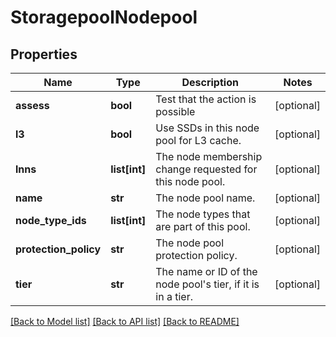 # StoragepoolNodepool

## Properties
Name | Type | Description | Notes
------------ | ------------- | ------------- | -------------
**assess** | **bool** | Test that the action is possible | [optional] 
**l3** | **bool** | Use SSDs in this node pool for L3 cache. | [optional] 
**lnns** | **list[int]** | The node membership change requested for this node pool. | [optional] 
**name** | **str** | The node pool name. | [optional] 
**node_type_ids** | **list[int]** | The node types that are part of this pool. | [optional] 
**protection_policy** | **str** | The node pool protection policy. | [optional] 
**tier** | **str** | The name or ID of the node pool&#39;s tier, if it is in a tier. | [optional] 

[[Back to Model list]](../README.md#documentation-for-models) [[Back to API list]](../README.md#documentation-for-api-endpoints) [[Back to README]](../README.md)


